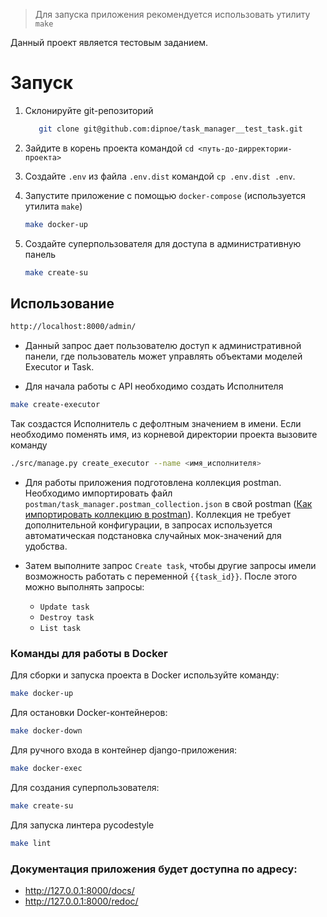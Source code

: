 > Для запуска приложения рекомендуется использовать утилиту `make`

Данный проект является тестовым заданием.

# Запуск

1. Склонируйте git-репозиторий
    ```bash
       git clone git@github.com:dipnoe/task_manager__test_task.git
   ```

2. Зайдите в корень проекта командой `cd <путь-до-дирректории-проекта>`


3. Создайте `.env` из файла `.env.dist` командой `cp .env.dist .env`.


4. Запустите приложение с помощью `docker-compose` (используется утилита `make`)
    ```bash
    make docker-up
    ```

5. Создайте суперпользователя для доступа в административную панель
    ```bash
    make create-su
    ```

## Использование
```bash
http://localhost:8000/admin/
```

- Данный запрос дает пользователю доступ к административной панели,
где пользователь может управлять объектами моделей Executor и Task.


- Для начала работы с API необходимо создать Исполнителя
```bash
make create-executor
```

Так создастся Исполнитель с дефолтным значением в имени.
Если необходимо поменять имя, из корневой директории проекта вызовите команду
```bash
./src/manage.py create_executor --name <имя_исполнителя>
```


- Для работы приложения подготовлена коллекция postman.
Необходимо импортировать файл `postman/task_manager.postman_collection.json` в свой postman 
([Как импортировать коллекцию в postman](https://docs.rkeeper.ru/api/testirovanie-zaprosov-v-postman-87557103.html#id-%D0%A2%D0%B5%D1%81%D1%82%D0%B8%D1%80%D0%BE%D0%B2%D0%B0%D0%BD%D0%B8%D0%B5%D0%B7%D0%B0%D0%BF%D1%80%D0%BE%D1%81%D0%BE%D0%B2%D0%B2Postman-%D0%98%D0%BC%D0%BF%D0%BE%D1%80%D1%82%D0%BA%D0%BE%D0%BB%D0%BB%D0%B5%D0%BA%D1%86%D0%B8%D0%B9)).
Коллекция не требует дополнительной конфигурации, в запросах используется автоматическая
подстановка случайных мок-значений для удобства.


- Затем выполните запрос `Create task`,
чтобы другие запросы имели возможность работать с переменной `{{task_id}}`.
После этого можно выполнять запросы:
  - `Update task`
  - `Destroy task`
  - `List task`

### Команды для работы в Docker

Для сборки и запуска проекта в Docker используйте команду:
```bash
make docker-up
```

Для остановки Docker-контейнеров:
```bash
make docker-down
```

Для ручного входа в контейнер django-приложения:
```bash
make docker-exec
```

Для создания суперпользователя:
```bash
make create-su
```

Для запуска линтера pycodestyle
```bash
make lint
```

### Документация приложения будет доступна по адресу:
- http://127.0.0.1:8000/docs/
- http://127.0.0.1:8000/redoc/